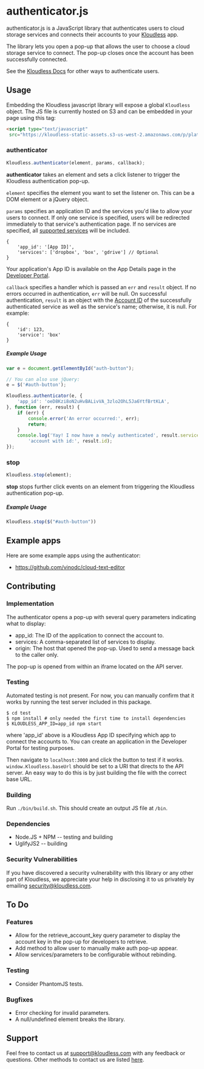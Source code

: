 # authenticator.js

authenticator.js is a JavaScript library that authenticates users
to cloud storage services and connects their accounts to your
[Kloudless](https://developers.kloudless.com) app.

The library lets you open a pop-up that allows the user to choose a cloud
storage service to connect. The pop-up closes once the account has been
successfully connected.

See the [Kloudless Docs](https://developers.kloudless.com/docs#authentication)
for other ways to authenticate users.

## Usage

Embedding the Kloudless javascript library will expose a global
`Kloudless` object. The JS file is currently hosted on S3 and can be embedded
in your page using this tag:

```html
<script type="text/javascript"
 src="https://kloudless-static-assets.s3-us-west-2.amazonaws.com/p/platform/sdk/kloudless.authenticator.v0.1.js"></script>
```

### authenticator

```javascript
Kloudless.authenticator(element, params, callback);
```

**authenticator** takes an element and sets a click listener to trigger the
Kloudless authentication pop-up.

`element` specifies the element you want to set the listener on. This can be
a DOM element or a jQuery object.

`params` specifies an application ID and the services you'd like to allow your
users to connect. If only one service is specified, users will be redirected
immediately to that service's authentication page. If no services are specified,
all [supported services](https://developers.kloudless.com/docs#accounts)
will be included.

    {
        'app_id': '[App ID]',
        'services': ['dropbox', 'box', 'gdrive'] // Optional
    }

Your application's App ID is available on the App Details page in the
[Developer Portal](https://developers.kloudless.com).

`callback` specifies a handler which is passed an `err` and `result` object. If
no errors occurred in authentication, `err` will be null. On successful
authentication, `result` is an object with the
[Account ID](https://developers.kloudless.com/docs#accounts)
of the successfully authenticated service as well as the service's name;
otherwise, it is null. For example:

    {
        'id': 123,
        'service': 'box'
    }

##### Example Usage

```javascript
var e = document.getElementById("auth-button");

// You can also use jQuery:
e = $('#auth-button');

Kloudless.authenticator(e, {
    'app_id': 'oeD8Kzi8oN2uHvBALivVA_3zlo2OhL5Ja6YtfBrtKLA',
}, function (err, result) {
    if (err) {
        console.error('An error occurred:', err);
        return;
    }
    console.log('Yay! I now have a newly authenticated', result.service,
        'account with id:', result.id);
});
```

### stop

```javascript
Kloudless.stop(element);
```
**stop** stops further click events on an element from triggering the
Kloudless authentication pop-up.

##### Example Usage

```javascript
Kloudless.stop($("#auth-button"))
```

## Example apps

Here are some example apps using the authenticator:

* https://github.com/vinodc/cloud-text-editor

## Contributing

### Implementation

The authenticator opens a pop-up with several query parameters indicating what
to display:

* app_id: The ID of the application to connect the account to.
* services: A comma-separated list of services to display.
* origin: The host that opened the pop-up. Used to send a message back to the
  caller only.

The pop-up is opened from within an iframe located on the API server.

### Testing
Automated testing is not present. For now, you can manually confirm that it
works by running the test server included in this package.

    $ cd test
    $ npm install # only needed the first time to install dependencies
    $ KLOUDLESS_APP_ID=app_id npm start

where 'app_id' above is a Kloudless App ID specifying which app to connect the
accounts to. You can create an application in the Developer Portal for testing
purposes.

Then navigate to `localhost:3000` and click the button to test if it works.
`window.Kloudless.baseUrl` should be set to a URI that directs to the API server.
An easy way to do this is by just building the file with the correct base URL.

### Building
Run `./bin/build.sh`. This should create an output JS file at `/bin`.

### Dependencies
* Node.JS + NPM -- testing and building
* UglifyJS2 -- building

### Security Vulnerabilities

If you have discovered a security vulnerability with this library or any other
part of Kloudless, we appreciate your help in disclosing it to us privately by
emailing security@kloudless.com.

## To Do
### Features
* Allow for the retrieve_account_key query parameter to display the account
  key in the pop-up for developers to retrieve.
* Add method to allow user to manually make auth pop-up appear.
* Allow services/parameters to be configurable without rebinding.

### Testing
* Consider PhantomJS tests.

### Bugfixes
* Error checking for invalid parameters.
 * A null/undefined element breaks the library.

## Support

Feel free to contact us at support@kloudless.com with any feedback or
questions. Other methods to contact us are listed
[here](https://developers.kloudless.com/docs#getting-help).
